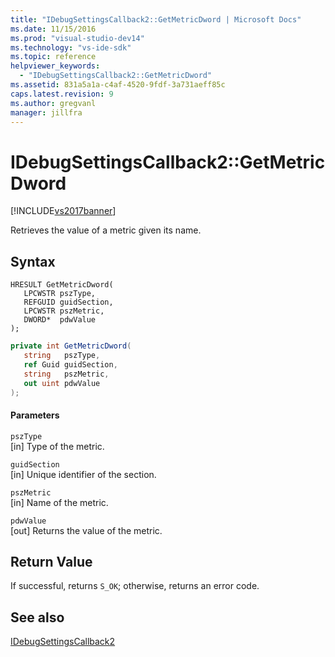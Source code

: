 ```yaml
---
title: "IDebugSettingsCallback2::GetMetricDword | Microsoft Docs"
ms.date: 11/15/2016
ms.prod: "visual-studio-dev14"
ms.technology: "vs-ide-sdk"
ms.topic: reference
helpviewer_keywords: 
  - "IDebugSettingsCallback2::GetMetricDword"
ms.assetid: 831a5a1a-c4af-4520-9fdf-3a731aeff85c
caps.latest.revision: 9
ms.author: gregvanl
manager: jillfra
---
```

# IDebugSettingsCallback2::GetMetricDword
[!INCLUDE[vs2017banner](../../../includes/vs2017banner.md)]

Retrieves the value of a metric given its name.  
  
## Syntax  
  
```cpp#  
HRESULT GetMetricDword(  
   LPCWSTR pszType,  
   REFGUID guidSection,  
   LPCWSTR pszMetric,  
   DWORD*  pdwValue  
);  
```  
  
```csharp  
private int GetMetricDword(  
   string   pszType,  
   ref Guid guidSection,  
   string   pszMetric,  
   out uint pdwValue  
);  
```  
  
#### Parameters  
 `pszType`  
 [in] Type of the metric.  
  
 `guidSection`  
 [in] Unique identifier of the section.  
  
 `pszMetric`  
 [in] Name of the metric.  
  
 `pdwValue`  
 [out] Returns the value of the metric.  
  
## Return Value  
 If successful, returns `S_OK`; otherwise, returns an error code.  
  
## See also  
 [IDebugSettingsCallback2](../../../extensibility/debugger/reference/idebugsettingscallback2.md)
